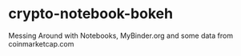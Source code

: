 # crypto-notebook-bokeh
Messing Around with Notebooks, MyBinder.org and some data from coinmarketcap.com

